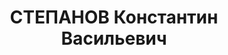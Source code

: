 ---
title: СТЕПАНОВ Константин Васильевич
description: '1892 г.р., русский, военврач 1 ранга, нач. сан. эпид. лаборатории БВО.

  Арестован 20.08.1937.

  ВКВС - 22.11.1937, ВМН. Расстрелян 22.11.1937, Минск'
---